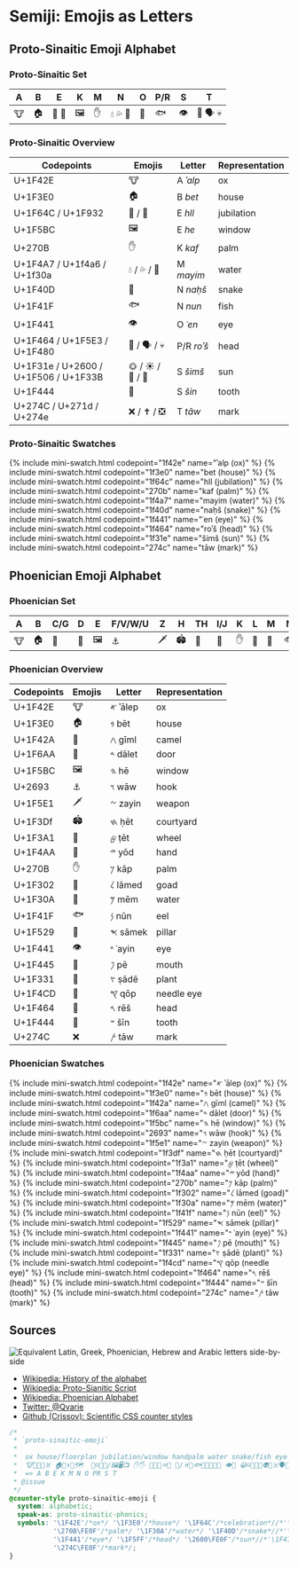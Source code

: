 # Semiji: Emojis as Letters

## Proto-Sinaitic Emoji Alphabet

### Proto-Sinaitic Set

| A	| B	| E	| K	| M	| N	| O	| P/R	| S	| T	|
|---	|---	|---	|---	|---	|---	|---	|---	|---	|---	|
| &#x1f42e;	| &#x1f3e0;	| &#x1f64c; &#x1f932;	| &#x1f5bc;	| &#x270b;	| &#x1f4a7; &#x1f4a6; &#x1f30a;	| &#x1f40d;	| &#x1f41f;	| &#x1f441;	| &#x1f464; &#x1f5e3; &#x1f480;	| &#x1f31e; &#x2600;&#xfe0f; &#x1f506; &#x1f33b;	| &#x1F444;	| &#x274c; &#x271d;&#xfe0f; &#x274e;	|

### Proto-Sinaitic Overview

| Codepoints	| Emojis	| Letter | Representation |
|-----------	|-------	|-------	|-----------	|
| U+1F42E	| &#x1f42e;	| A _ʾalp_	| ox	|
| U+1F3E0	| &#x1f3e0;	| B _bet_ | house	|
| U+1F64C / U+1F932	| &#x1f64c; / &#x1f932;	| E _hll_	| jubilation	|
| U+1F5BC	| &#x1f5bc;	| E _he_	| window	|
| U+270B	| &#x270b;	| K _kaf_	| palm	|
| U+1F4A7 / U+1f4a6 / U+1f30a	| &#x1f4a7; / &#x1f4a6; / &#x1f30a;	| M _mayim_	| water	|
| U+1F40D	| &#x1f40d;	| N _naḥš_	| snake	|
| U+1F41F	| &#x1f41f;	| N _nun_	| fish	|
| U+1F441	| &#x1f441;	| O _ʿen_	| eye	|
| U+1F464 / U+1F5E3 / U+1F480	| &#x1f464; / &#x1f5e3; / &#x1f480;	| P/R _roʾš_	| head	|
| U+1F31e / U+2600 / U+1F506 / U+1F33B	| &#x1f31e; / &#x2600;&#xfe0f; / &#x1f506; / &#x1f33b;	| S _šimš_	| sun	|
| U+1F444	| &#x1F444;	| S _šin_	| tooth	|
| U+274C / U+271d / U+274e	| &#x274c; / &#x271d;&#xfe0f; / &#x274e;	| T _tāw_	| mark	|

### Proto-Sinaitic Swatches

{% include mini-swatch.html codepoint="1f42e" name="ʾalp (ox)" %}<!-- A -->
{% include mini-swatch.html codepoint="1f3e0" name="bet (house)" %}<!-- B -->
{% include mini-swatch.html codepoint="1f64c" name="hll (jubilation)" %}<!-- E; Unicode 10: 1f932 Palms up Together; 
or: include mini-swatch.html codepoint="1f5bc" name="he (window)" -->
{% include mini-swatch.html codepoint="270b" name="kaf (palm)" %}<!-- of hand; K -->
{% include mini-swatch.html codepoint="1f4a7" name="mayim (water)" %}<!-- water 1f4a6 Droplets, 1f30a Wave, 1f6b0 Tap/Potable Water; M -->
{% include mini-swatch.html codepoint="1f40d" name="naḥš (snake)" %}<!-- N; or: 
include mini-swatch.html codepoint="1f40d" name="nun (fish)" -->
{% include mini-swatch.html codepoint="1f441" name="ʿen (eye)" %}<!-- O -->
{% include mini-swatch.html codepoint="1f464" name="roʾš (head)" %}<!-- P, R; 1f5e3 Speaking Head, 1f5ff Moai, 1f480 Skull -->
{% include mini-swatch.html codepoint="1f31e" name="šimš (sun)" %}<!-- S; 2600 Sun, 1f506 Bright Button, 1f305 Sunrise, 1f304 ~ over Mountains, 1f307 Sunset, 1f33b Sunflower - or: 
include mini-swatch.html codepoint="1f31e" name="šin (tooth)" -->
{% include mini-swatch.html codepoint="274c" name="tāw (mark)" %}<!-- T; 271d latin cross, 274e cross mark button, 2620 Crossbones, 2694 Crossed Swords, 1f38c Crossed Flags; cross -->

## Phoenician Emoji Alphabet

### Phoenician Set

| A	| B	| C/G | D | E	| F/V/W/U | Z | H | TH | I/J | K	| L | M	| N	| X | O | Q	| P/R	| S	| T	|
|---	|---	|---	|---	|---	|---	|---	|---	|---	|---	|---	|---	|---	|---	|---	|---	|---	|---	|---	|---	|
 &#x1f42e;	| &#x1f3e0;	| &#x1f42a;	| &#x1f6aa;	| &#x1f5bc;	| &#x2693;	| &#x1f5e1;	| &#x1f3df;	| &#x1f3a1;	| &#x1f4aa;	| &#x270b;	| &#x1f302;	| &#x1f30a;	| &#x1f41f;	| &#x1f529;	| &#x1f441;	| &#x1f445;	| &#x1f331;	| &#x1f4cd;	| &#x1f464;	| &#x1f444;	| &#x274c;	| 

### Phoenician Overview

| Codepoints	| Emojis	| Letter | Representation |
|-----------	|-------	|-------	|-----------	|
| U+1F42E	| &#x1f42e;	| 𐤀 ʾālep	| ox	|
| U+1F3E0	| &#x1f3e0;	| 𐤁 bēt	| house	|
| U+1F42A	| &#x1f42a;	| 𐤂 gīml	| camel	|
| U+1F6AA	| &#x1f6aa;	| 𐤃 dālet	| door	|
| U+1F5BC	| &#x1f5bc;	| 𐤄 hē	| window	|
| U+2693	| &#x2693;	| 𐤅 wāw	| hook	|
| U+1F5E1	| &#x1f5e1;	| 𐤆 zayin	| weapon	|
| U+1F3Df	| &#x1f3df;	| 𐤇 ḥēt	| courtyard	|
| U+1F3A1	| &#x1f3a1;	| 𐤈 ṭēt	| wheel	|
| U+1F4AA	| &#x1f4aa;	| 𐤉 yōd	| hand	|
| U+270B	| &#x270b;	| 𐤊 kāp	| palm	|
| U+1F302	| &#x1f302;	| 𐤋 lāmed	| goad	|
| U+1F30A	| &#x1f30a;	| 𐤌 mēm	| water	|
| U+1F41F	| &#x1f41f;	| 𐤍 nūn	| eel	|
| U+1F529	| &#x1f529;	| 𐤎 sāmek	| pillar	|
| U+1F441	| &#x1f441;	| 𐤏 ʿayin	| eye	|
| U+1F445	| &#x1f445;	| 𐤐 pē	| mouth	|
| U+1F331	| &#x1f331;	| 𐤑 ṣādē	| plant	|
| U+1F4CD	| &#x1f4cd;	| 𐤒 qōp	| needle eye	|
| U+1F464	| &#x1f464;	| 𐤓 rēš	| head	|
| U+1F444	| &#x1f444;	| 𐤔 šīn	| tooth	|
| U+274C	| &#x274c;	| 𐤕 tāw	| mark	|

### Phoenician Swatches

{% include mini-swatch.html codepoint="1f42e" name="𐤀 ʾālep (ox)" %}<!-- A; bull, cattle head -->
{% include mini-swatch.html codepoint="1f3e0" name="𐤁 bēt (house)" %}<!-- B; floorplan -->
{% include mini-swatch.html codepoint="1f42a" name="𐤂 gīml (camel)" %}<!-- C/G; 1f42b 2-hump/Bactrian Camel; boomerang -->
{% include mini-swatch.html codepoint="1f6aa" name="𐤃 dālet (door)" %}<!-- D; of a tent -->
{% include mini-swatch.html codepoint="1f5bc" name="𐤄 hē (window)" %}<!-- E; actually Framed Picture -->
{% include mini-swatch.html codepoint="2693" name="𐤅 wāw (hook)" %}<!-- actually Anchor, 1f4ce Paperclip, 1f5dc Clamp/Compression, , 1f4de Telephone Receiver, 1f527 Wrench, 26cf Pick, 1f3a3 Fishing Pole, 1f374 Fork and Knife; nail: 1f4cc Pushpin; V, W, U, F, Y -->
{% include mini-swatch.html codepoint="1f5e1" name="𐤆 zayin (weapon)" %}<!-- 1f52b Pistol, 2694 Crossed Swords; manacle, handcuffs; scales 2696 -->
{% include mini-swatch.html codepoint="1f3df" name="𐤇 ḥēt (courtyard)" %}<!-- actually Stadium, 1f3db Classical Building, 1f3f0 European Castle; wall, fence; H, X -->
{% include mini-swatch.html codepoint="1f3a1" name="𐤈 ṭēt (wheel)" %}<!-- actually Ferris Wheel, 2638 Wheel of Dharma, 267f Wheelchair, 1f6b2 Bicycle, spindle -->
{% include mini-swatch.html codepoint="1f4aa" name="𐤉 yōd (hand)" %}<!-- actually Flexed Biceps; arm; I, J -->
{% include mini-swatch.html codepoint="270b" name="𐤊 kāp (palm)" %}<!-- of hand; 1f590 Fingers Splayed, 1f44b Waving; K -->
{% include mini-swatch.html codepoint="1f302" name="𐤋 lāmed (goad)" %}<!-- actually Closed Umbrella, 2602 Umbrella, 2614 Umbrella with Raindrops -->
{% include mini-swatch.html codepoint="1f30a" name="𐤌 mēm (water)" %}<!-- actually Wave, 1f4a7 Drip, 1f4a6 Droplets, 1f6b0 Tap/Potable Water; M -->
{% include mini-swatch.html codepoint="1f41f" name="𐤍 nūn (eel)" %}<!-- fish; 1f420 Tropical Fish, 1f988 Shark, 1f3a3 Fishing Pole, 2653 Pisces; N -->
{% include mini-swatch.html codepoint="1f529" name="𐤎 sāmek (pillar)" %}<!-- support, spine; actually Nut and Bolt, 1f5dc Clamp/Compression; X -->
{% include mini-swatch.html codepoint="1f441" name="𐤏 ʿayin (eye)" %}<!-- eye; O -->
{% include mini-swatch.html codepoint="1f445" name="𐤐 pē (mouth)" %}<!-- actually Tongue, 1f48b Kiss Mark, 1f444 Mouth used for shin; P -->
{% include mini-swatch.html codepoint="1f331" name="𐤑 ṣādē (plant)" %}<!-- actually Seedling; locust: Unicode 10 1F997 Cricket; hunt; 1f3f9 Bow and Arrow -->
{% include mini-swatch.html codepoint="1f4cd" name="𐤒 qōp (needle eye)" %}<!-- actually Round Pushpin; monkey with tail, 1f412; Q -->
{% include mini-swatch.html codepoint="1f464" name="𐤓 rēš (head)" %}<!-- 1f5e3 Speaking Head, 1f5ff Moai, 1f480 Skull; R -->
{% include mini-swatch.html codepoint="1f444" name="𐤔 šīn (tooth)" %}<!-- actually Mouth; S -->
{% include mini-swatch.html codepoint="274c" name="𐤕 tāw (mark)" %}<!-- cross; 271d Latin Cross, 274c Cross Mark, 274e Cross Mark Button, 2620 Crossbones, 2694 Crossed Swords, 1f38c Crossed Flags; T -->

## Sources

![Equivalent Latin, Greek, Phoenician, Hebrew and Arabic letters side-by-side](https://upload.wikimedia.org/wikipedia/commons/thumb/b/b3/Ph%C3%B6nizisch-5Sprachen.svg/300px-Ph%C3%B6nizisch-5Sprachen.svg.png "Side-by-side comparison of the letters of modern descendants of the Phoenician script: Latin, Greek, Hebrew, Arabic")

- [Wikipedia: History of the alphabet](https://en.wikipedia.org/wiki/History_of_the_alphabet#Semitic_alphabet)
- [Wikipedia: Proto-Sianitic Script](https://en.wikipedia.org/wiki/Proto-Sinaitic_script#Development_into_proto-Canaanite)
- [Wikipedia: Phoenician Alphabet](https://en.wikipedia.org/wiki/Phoenician_alphabet#Letter_names)
- [Twitter: @Qvarie](https://twitter.com/qvarie/status/822434723490197504)
- [Github (Crissov): Scientific CSS counter styles](https://github.com/Crissov/css-counters/blob/master/scientific-counter-styles.css)

~~~~ css
/*
 * `proto-sinaitic-emoji`
 *
 *  ox house/floorplan jubilation/window handpalm water snake/fish eye head sun/tooth mark
 *  🐮🐃🐂🐄♉️ 🏠🏡⬆🛐🗺 ️ 🙌☺️🙋👻/🖼🖥📺 ✋🖐 🌊💧💦♒️🚰 🐍/♓️🐠🐟🐡🐬🐳🐋🎣 👁👀 😀☺️👤😺🤖👽💀☠️🗣🗽🗿 🌞☀️/👄😬🤓👹 ✝️❌❎✖️➕
 *  => A B E K M N O PR S T
 * @issue
 */
@counter-style proto-sinaitic-emoji {
  system: alphabetic;
  speak-as: proto-sinaitic-phonics;
  symbols: '\1F42E'/*ox*/ '\1F3E0'/*house*/ '\1F64C'/*celebration*//*'\1F5BC'window*/
           '\270B\FE0F'/*palm*/ '\1F30A'/*water*/ '\1F40D'/*snake*//*'\1F41F'fish*/
           '\1F441'/*eye*/ '\1F5FF'/*head*/ '\2600\FE0F'/*sun*//*'\1F479'mouth*/
           '\274C\FE0F'/*mark*/;
}
~~~~
